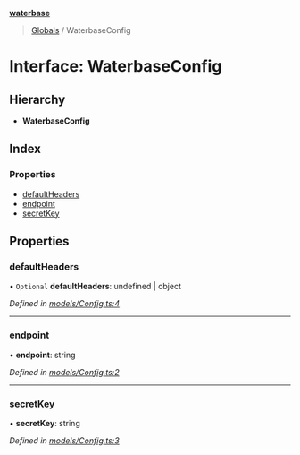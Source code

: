 **[waterbase](../README.md)**

> [Globals](../README.md) / WaterbaseConfig

# Interface: WaterbaseConfig

## Hierarchy

- **WaterbaseConfig**

## Index

### Properties

- [defaultHeaders](waterbaseconfig.md#defaultheaders)
- [endpoint](waterbaseconfig.md#endpoint)
- [secretKey](waterbaseconfig.md#secretkey)

## Properties

### defaultHeaders

• `Optional` **defaultHeaders**: undefined \| object

_Defined in [models/Config.ts:4](https://github.com/sinewtech/waterbase/blob/7e81c58/lib/models/Config.ts#L4)_

---

### endpoint

• **endpoint**: string

_Defined in [models/Config.ts:2](https://github.com/sinewtech/waterbase/blob/7e81c58/lib/models/Config.ts#L2)_

---

### secretKey

• **secretKey**: string

_Defined in [models/Config.ts:3](https://github.com/sinewtech/waterbase/blob/7e81c58/lib/models/Config.ts#L3)_
